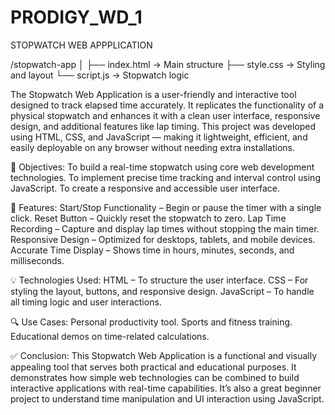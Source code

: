 # PRODIGY_WD_1
STOPWATCH WEB APPPLICATION 

/stopwatch-app
│
├── index.html       → Main structure
├── style.css        → Styling and layout
└── script.js        → Stopwatch logic

The Stopwatch Web Application is a user-friendly and interactive tool designed to track elapsed time accurately. It replicates the functionality of a physical stopwatch and enhances it with a clean user interface, responsive design, and additional features like lap timing. This project was developed using HTML, CSS, and JavaScript — making it lightweight, efficient, and easily deployable on any browser without needing extra installations.

🎯 Objectives:
To build a real-time stopwatch using core web development technologies.
To implement precise time tracking and interval control using JavaScript.
To create a responsive and accessible user interface.

🔧 Features:
Start/Stop Functionality – Begin or pause the timer with a single click.
Reset Button – Quickly reset the stopwatch to zero.
Lap Time Recording – Capture and display lap times without stopping the main timer.
Responsive Design – Optimized for desktops, tablets, and mobile devices.
Accurate Time Display – Shows time in hours, minutes, seconds, and milliseconds.

💡 Technologies Used:
HTML – To structure the user interface.
CSS – For styling the layout, buttons, and responsive design.
JavaScript – To handle all timing logic and user interactions.

🔍 Use Cases:
Personal productivity tool.
Sports and fitness training.
Educational demos on time-related calculations.

✅ Conclusion:
This Stopwatch Web Application is a functional and visually appealing tool that serves both practical and educational purposes. It demonstrates how simple web technologies can be combined to build interactive applications with real-time capabilities. It’s also a great beginner project to understand time manipulation and UI interaction using JavaScript.

